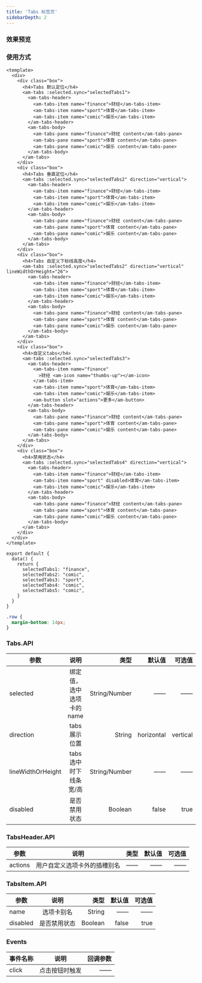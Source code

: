 ```yaml
---
title: 'Tabs 标签页'
sidebarDepth: 2
---
```


### 效果预览

<ClientOnly>
<tabs-demo-1/>
</ClientOnly>

### 使用方式

```vue{4}
<template>
  <div>
    <div class="box">
      <h4>Tabs 默认定位</h4>
      <am-tabs :selected.sync="selectedTabs1">
        <am-tabs-header>
          <am-tabs-item name="finance">财经</am-tabs-item>
          <am-tabs-item name="sport">体育</am-tabs-item>
          <am-tabs-item name="comic">娱乐</am-tabs-item>
        </am-tabs-header>
        <am-tabs-body>
          <am-tabs-pane name="finance">财经 content</am-tabs-pane>
          <am-tabs-pane name="sport">体育 content</am-tabs-pane>
          <am-tabs-pane name="comic">娱乐 content</am-tabs-pane>
        </am-tabs-body>
      </am-tabs>
    </div>
    <div class="box">
      <h4>Tabs 垂直定位</h4>
      <am-tabs :selected.sync="selectedTabs2" direction="vertical">
        <am-tabs-header>
          <am-tabs-item name="finance">财经</am-tabs-item>
          <am-tabs-item name="sport">体育</am-tabs-item>
          <am-tabs-item name="comic">娱乐</am-tabs-item>
        </am-tabs-header>
        <am-tabs-body>
          <am-tabs-pane name="finance">财经 content</am-tabs-pane>
          <am-tabs-pane name="sport">体育 content</am-tabs-pane>
          <am-tabs-pane name="comic">娱乐 content</am-tabs-pane>
        </am-tabs-body>
      </am-tabs>
    </div>
    <div class="box">
      <h4>Tabs 自定义下标线高度</h4>
      <am-tabs :selected.sync="selectedTabs2" direction="vertical"  lineWidthOrHeight="26">
        <am-tabs-header>
          <am-tabs-item name="finance">财经</am-tabs-item>
          <am-tabs-item name="sport">体育</am-tabs-item>
          <am-tabs-item name="comic">娱乐</am-tabs-item>
        </am-tabs-header>
        <am-tabs-body>
          <am-tabs-pane name="finance">财经 content</am-tabs-pane>
          <am-tabs-pane name="sport">体育 content</am-tabs-pane>
          <am-tabs-pane name="comic">娱乐 content</am-tabs-pane>
        </am-tabs-body>
      </am-tabs>
    </div>
    <div class="box">
      <h4>自定义tabs</h4>
      <am-tabs :selected.sync="selectedTabs3">
        <am-tabs-header>
          <am-tabs-item name="finance"
            >财经 <am-icon name="thumbs-up"></am-icon>
          </am-tabs-item>
          <am-tabs-item name="sport">体育</am-tabs-item>
          <am-tabs-item name="comic">娱乐</am-tabs-item>
          <am-button slot="actions">更多</am-button>
        </am-tabs-header>
        <am-tabs-body>
          <am-tabs-pane name="finance">财经 content</am-tabs-pane>
          <am-tabs-pane name="sport">体育 content</am-tabs-pane>
          <am-tabs-pane name="comic">娱乐 content</am-tabs-pane>
        </am-tabs-body>
      </am-tabs>
    </div>
    <div class="box">
      <h4>禁用状态</h4>
      <am-tabs :selected.sync="selectedTabs4" direction="vertical">
        <am-tabs-header>
          <am-tabs-item name="finance">财经</am-tabs-item>
          <am-tabs-item name="sport" disabled>体育</am-tabs-item>
          <am-tabs-item name="comic">娱乐</am-tabs-item>
        </am-tabs-header>
        <am-tabs-body>
          <am-tabs-pane name="finance">财经 content</am-tabs-pane>
          <am-tabs-pane name="sport">体育 content</am-tabs-pane>
          <am-tabs-pane name="comic">娱乐 content</am-tabs-pane>
        </am-tabs-body>
      </am-tabs>
    </div>
  </div>
</template>
```

```js{4}
export default {
  data() {
    return {
      selectedTabs1: "finance",
      selectedTabs2: "comic",
      selectedTabs3: "sport",
      selectedTabs4: "comic",
      selectedTabs5: "comic",
    }
  }
}
```

```css
.row {
  margin-bottom: 14px;
}
```

### Tabs.API

| 参数      |           说明            |          类型 |     默认值 |   可选值 |
| --------- | :-----------------------: | ------------: | ---------: | -------: |
| selected  | 绑定值，选中选项卡的 name | String/Number |         —— |       —— |
| direction |       tabs 展示位置       |        String | horizontal | vertical |
| lineWidthOrHeight |       tabs 选中时下线条宽/高   |   String/Number |  —— |  —— |
| disabled  |       是否禁用状态        |       Boolean |      false |     true |

### TabsHeader.API

| 参数    |             说明             | 类型 | 默认值 | 可选值 |
| ------- | :--------------------------: | ---: | -----: | -----: |
| actions | 用户自定义选项卡外的插槽别名 |   —— |     —— |     —— |

### TabsItem.API

| 参数     |     说明     |    类型 | 默认值 | 可选值 |
| -------- | :----------: | ------: | -----: | -----: |
| name     |  选项卡别名  |  String |     —— |     —— |
| disabled | 是否禁用状态 | Boolean |  false |   true |

### Events

| 事件名称 |      说明      | 回调参数 |
| -------- | :------------: | -------: |
| click    | 点击按钮时触发 |       —— |
